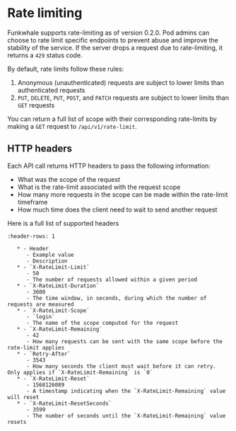 # Rate limiting

Funkwhale supports rate-limiting as of version 0.2.0. Pod admins can choose to rate limit specific endpoints to prevent abuse and improve the stability of the service. If the server drops a request due to rate-limiting, it returns a `429` status code.

By default, rate limits follow these rules:

1. Anonymous (unauthenticated) requests are subject to lower limits than authenticated requests
2. `PUT`, `DELETE`, `PUT`, `POST`, and `PATCH` requests are subject to lower limits than `GET` requests

You can return a full list of scope with their corresponding rate-limits by making a `GET` request to `/api/v1/rate-limit`.

## HTTP headers

Each API call returns HTTP headers to pass the following information:

- What was the scope of the request
- What is the rate-limit associated with the request scope
- How many more requests in the scope can be made within the rate-limit timeframe
- How much time does the client need to wait to send another request

Here is a full list of supported headers

```{list-table}
:header-rows: 1

   * - Header
      - Example value
      - Description
   * - `X-RateLimit-Limit`
      - 50
      - The number of requests allowed within a given period
   * - `X-RateLimit-Duration`
      - 3600
      - The time window, in seconds, during which the number of requests are measured
   * - `X-RateLimit-Scope`
      - `login`
      - The name of the scope computed for the request
   * - `X-RateLimit-Remaining`
      - 42
      - How many requests can be sent with the same scope before the rate-limit applies
   * - `Retry-After`
      - 3543
      - How many seconds the client must wait before it can retry. Only applies if `X-RateLimit-Remaining` is `0`
   * - `X-RateLimit-Reset`
      - 1568126089
      - A timestamp indicating when the `X-RateLimit-Remaining` value will reset
   * - `X-RateLimit-ResetSeconds`
      - 3599
      - The number of seconds until the `X-RateLimit-Remaining` value resets

```
